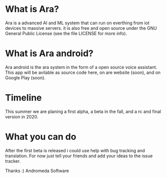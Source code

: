 # What is Ara?
Ara is a advanced AI and ML system that can run on everthing from iot devices to massive servers. it is also free and open source under the GNU General Public License (see the file LICENSE for more info).
# What is Ara android?
Ara android is the ara system in the form of a open source voice assistant. This app will be avilable as source code here, on are website (soon), and on Google Play (soon).
# Timeline
This summer we are planing a first alpha, a beta in the fall, and a rc and final version in 2020.
# What you can do
After the first beta is released i could use help with bug tracking and translation. For now just tell your friends and add your ideas to the issue tracker.

Thanks :)
Andromeda Software

